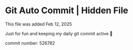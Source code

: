 # Git Auto Commit | Hidden File

This file was added Feb 12, 2025

Just for fun and keeping my daily git commit active 🤪

commit number: 526782
